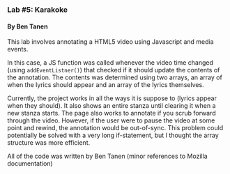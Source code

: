 ### Lab #5: Karakoke

#### By Ben Tanen

This lab involves annotating a HTML5 video using Javascript and media events.

In this case, a JS function was called whenever the video time changed (using `addEventListner()`) that checked if it should update the contents of the annotation. The contents was determined using two arrays, an array of when the lyrics should appear and an array of the lyrics themselves.

Currently, the project works in all the ways it is suppose to (lyrics appear when they should). It also shows an entire stanza until clearing it when a new stanza starts. The page also works to annotate if you scrub forward through the video. However, if the user were to pause the video at some point and rewind, the annotation would be out-of-sync. This problem could potentially be solved with a very long if-statement, but I thought the array structure was more efficient.

All of the code was written by Ben Tanen (minor references to Mozilla documentation)
